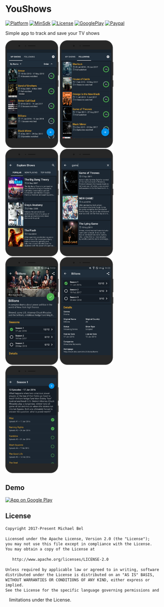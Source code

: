 [apk-url]:          https://github.com/michaelbel/youshows/blob/master/app/release/shows-v1.0.2.apk
[paypal-url]:       https://paypal.me/michaelbel
[github-url]:       https://github.com/michaelbel/youshows
[licence-url]:      http://www.apache.org/licenses/LICENSE-2.0
[arsenal-url]:      none
[googleplay-url]:   https://play.google.com/store/apps/details?id=org.michaelbel.shows

[launcher-path]: ../master/app/src/main/res/mipmap-xxxhdpi/ic_launcher_round.png

[minsdk-badge]:       https://img.shields.io/badge/minSdkVersion-21-009688.svg
[paypal-badge]:       https://img.shields.io/badge/Donate-Paypal-009688.svg
[license-badge]:      https://img.shields.io/badge/License-Apache_v2.0-009688.svg
[arsenal-badge]:      https://img.shields.io/badge/Android%20Arsenal-BottomSheet-009688.svg?style=flat
[platform-badge]:     https://img.shields.io/badge/Platform-Android-009688.svg
[googleplay-badge]:   https://img.shields.io/badge/Google_Play-Demo-009688.svg

<!------------------------------------------------------------------------------------------------------------------------------------->

<!--[![Launcher][Launcher-path]][github-url]-->
# YouShows

[![Platform][platform-badge]][github-url]
[![MinSdk][minsdk-badge]][github-url]
[![License][license-badge]][licence-url]
[![GooglePlay][googleplay-badge]][googleplay-url]
[![Paypal][paypal-badge]][paypal-url]

Simple app to track and save your TV shows

<div style="dispaly:flex">
    <img style="margin-left:0px;" src="/images/render/1.png" width="33%">
    <img style="margin-left:0px;" src="/images/render/2.png" width="33%">
    <img style="margin-left:0px;" src="/images/render/3.png" width="33%">
    <img style="margin-left:0px;" src="/images/render/4.png" width="33%">
    <img style="margin-left:0px;" src="/images/render/5.png" width="33%">
    <img style="margin-left:0px;" src="/images/render/6.png" width="33%">
    <img style="margin-left:0px;" src="/images/render/7.png" width="33%">
</div>

## Demo
<a href="https://play.google.com/store/apps/details?id=org.michaelbel.bottomsheetdialog" target="_blank">
  <img alt="App on Google Play" src="https://goo.gl/cR2qQH" height="100"/>
</a>

## License
    Copyright 2017-Present Michael Bel

    Licensed under the Apache License, Version 2.0 (the "License");
    you may not use this file except in compliance with the License.
    You may obtain a copy of the License at

       http://www.apache.org/licenses/LICENSE-2.0

    Unless required by applicable law or agreed to in writing, software
    distributed under the License is distributed on an "AS IS" BASIS,
    WITHOUT WARRANTIES OR CONDITIONS OF ANY KIND, either express or implied.
    See the License for the specific language governing permissions and
    limitations under the License.

